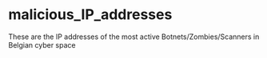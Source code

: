 # malicious_IP_addresses
These are the IP addresses of the most active Botnets/Zombies/Scanners in Belgian cyber space
